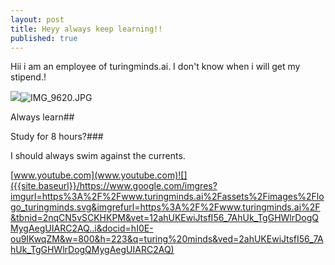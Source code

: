 ```yaml
---
layout: post
title: Heyy always keep learning!!
published: true
---
```


Hii i am an employee of turingminds.ai. I don't know when i will get my stipend.!

![]({{site.baseurl}}/_posts/IMG_9620.JPG)![IMG_9620.JPG]({{site.baseurl}}/_posts/IMG_9620.JPG)


Always learn##

Study for 8 hours?###

I should always swim against the currents.

[www.youtube.com](www.youtube.com)![]({{site.baseurl}}/https://www.google.com/imgres?imgurl=https%3A%2F%2Fwww.turingminds.ai%2Fassets%2Fimages%2Flogo_turingminds.svg&imgrefurl=https%3A%2F%2Fwww.turingminds.ai%2F&tbnid=2nqCN5vSCKHKPM&vet=12ahUKEwiJtsfI56_7AhUk_TgGHWlrDogQMygAegUIARC2AQ..i&docid=hI0E-ou9IKwqZM&w=800&h=223&q=turing%20minds&ved=2ahUKEwiJtsfI56_7AhUk_TgGHWlrDogQMygAegUIARC2AQ)
